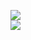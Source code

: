 [![](https://img.shields.io/badge/Made%20With-Github%20Spray-lightgrey.svg?style=for-the-badge&logo=github)](https://github.com/Annihil/github-spray#1024)  
[![](https://i.imgur.com/2DrTn0Z.gif)](https://github.com/Annihil/github-spray)